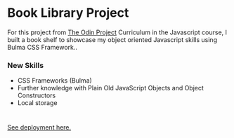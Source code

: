 # Book Library Project

For this project from [The Odin Project](https://www.theodinproject.com/) Curriculum in the Javascript course, I built a book shelf to showcase my object oriented Javascript skills using Bulma CSS Framework..

### New Skills
- CSS Frameworks (Bulma)
- Further knowledge with Plain Old JavaScript Objects and Object Constructors
- Local storage
  
#
[See deployment here.](https://spuddister.github.io/book-library-project/)

